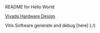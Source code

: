 README for Hello World

[Vivado Hardware Design](../hw/hardware_design.md)

Vitis Software generate and debug [here] (./)
